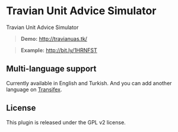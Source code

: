 # Travian Unit Advice Simulator
Travian Unit Advice Simulator

> **Demo:** http://travianuas.tk/

> **Example:** http://bit.ly/1HRNFST

## Multi-language support ##
Currently available in English and Turkish. And you can add another language on [Transifex](https://www.transifex.com/projects/p/travian-uas/).

## License ##
This plugin is released under the GPL v2 license. 